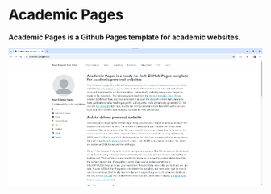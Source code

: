 # Academic Pages
**Academic Pages is a Github Pages template for academic websites.**

![Academic Pages template example](images/homepage.png "Academic Pages template example")
